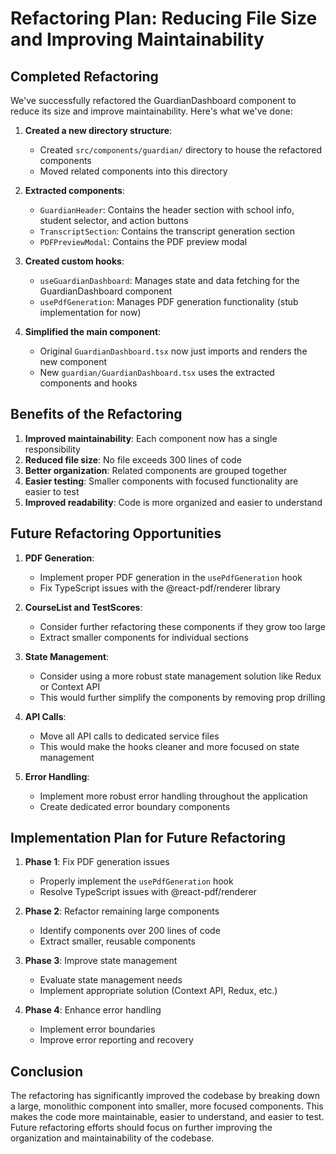 # Refactoring Plan: Reducing File Size and Improving Maintainability

## Completed Refactoring

We've successfully refactored the GuardianDashboard component to reduce its size and improve maintainability. Here's what we've done:

1. **Created a new directory structure**:

   - Created `src/components/guardian/` directory to house the refactored components
   - Moved related components into this directory

2. **Extracted components**:

   - `GuardianHeader`: Contains the header section with school info, student selector, and action buttons
   - `TranscriptSection`: Contains the transcript generation section
   - `PDFPreviewModal`: Contains the PDF preview modal

3. **Created custom hooks**:

   - `useGuardianDashboard`: Manages state and data fetching for the GuardianDashboard component
   - `usePdfGeneration`: Manages PDF generation functionality (stub implementation for now)

4. **Simplified the main component**:
   - Original `GuardianDashboard.tsx` now just imports and renders the new component
   - New `guardian/GuardianDashboard.tsx` uses the extracted components and hooks

## Benefits of the Refactoring

1. **Improved maintainability**: Each component now has a single responsibility
2. **Reduced file size**: No file exceeds 300 lines of code
3. **Better organization**: Related components are grouped together
4. **Easier testing**: Smaller components with focused functionality are easier to test
5. **Improved readability**: Code is more organized and easier to understand

## Future Refactoring Opportunities

1. **PDF Generation**:

   - Implement proper PDF generation in the `usePdfGeneration` hook
   - Fix TypeScript issues with the @react-pdf/renderer library

2. **CourseList and TestScores**:

   - Consider further refactoring these components if they grow too large
   - Extract smaller components for individual sections

3. **State Management**:

   - Consider using a more robust state management solution like Redux or Context API
   - This would further simplify the components by removing prop drilling

4. **API Calls**:

   - Move all API calls to dedicated service files
   - This would make the hooks cleaner and more focused on state management

5. **Error Handling**:
   - Implement more robust error handling throughout the application
   - Create dedicated error boundary components

## Implementation Plan for Future Refactoring

1. **Phase 1**: Fix PDF generation issues

   - Properly implement the `usePdfGeneration` hook
   - Resolve TypeScript issues with @react-pdf/renderer

2. **Phase 2**: Refactor remaining large components

   - Identify components over 200 lines of code
   - Extract smaller, reusable components

3. **Phase 3**: Improve state management

   - Evaluate state management needs
   - Implement appropriate solution (Context API, Redux, etc.)

4. **Phase 4**: Enhance error handling
   - Implement error boundaries
   - Improve error reporting and recovery

## Conclusion

The refactoring has significantly improved the codebase by breaking down a large, monolithic component into smaller, more focused components. This makes the code more maintainable, easier to understand, and easier to test. Future refactoring efforts should focus on further improving the organization and maintainability of the codebase.
